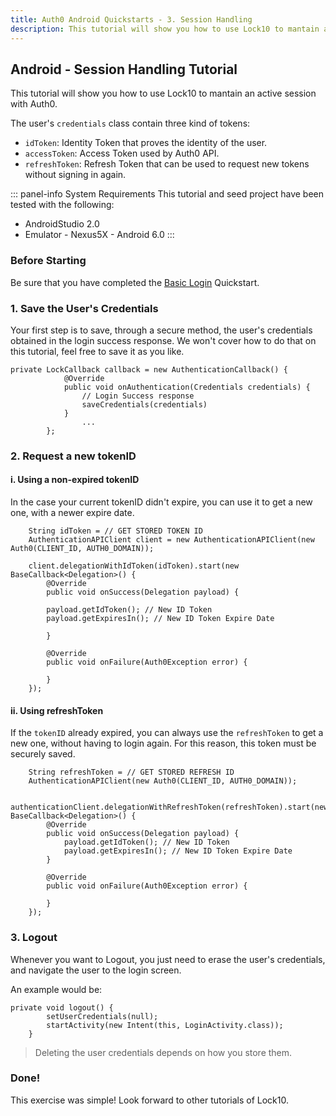 ```yaml
---
title: Auth0 Android Quickstarts - 3. Session Handling
description: This tutorial will show you how to use Lock10 to mantain a session connected.
---
```


## Android - Session Handling Tutorial

This tutorial will show you how to use Lock10 to mantain an active session with Auth0.

The user's ``credentials`` class contain three kind of tokens:

* ``idToken``: Identity Token that proves the identity of the user.
* ``accessToken``: Access Token used by Auth0 API.
* ``refreshToken``: Refresh Token that can be used to request new tokens without signing in again.

::: panel-info System Requirements
This tutorial and seed project have been tested with the following:

* AndroidStudio 2.0
* Emulator - Nexus5X - Android 6.0 
  :::


### Before Starting

Be sure that you have completed the [Basic Login](01-login.md) Quickstart.

### 1. Save the User's Credentials

Your first step is to save, through a secure method, the user's credentials obtained in the login success response. We won't cover how to do that on this tutorial, feel free to save it as you like.

```Android
private LockCallback callback = new AuthenticationCallback() {
            @Override
            public void onAuthentication(Credentials credentials) {
				// Login Success response
				saveCredentials(credentials)
            }
				...
        };
```

 
### 2. Request a new tokenID

#### i. Using a non-expired tokenID

In the case your current tokenID didn't expire, you can use it to get a new one, with a newer expire date.

        String idToken = // GET STORED TOKEN ID
        AuthenticationAPIClient client = new AuthenticationAPIClient(new Auth0(CLIENT_ID, AUTH0_DOMAIN));
        
        client.delegationWithIdToken(idToken).start(new BaseCallback<Delegation>() {
            @Override
            public void onSuccess(Delegation payload) {
            
            payload.getIdToken(); // New ID Token
            payload.getExpiresIn(); // New ID Token Expire Date
            
            }

            @Override
            public void onFailure(Auth0Exception error) {

            }
        });
                

#### ii. Using refreshToken

If the ``tokenID`` already expired, you can always use the ``refreshToken`` to get a new one, without having to login again. For this reason, this token must be securely saved.


        String refreshToken = // GET STORED REFRESH ID
        AuthenticationAPIClient(new Auth0(CLIENT_ID, AUTH0_DOMAIN));
        
        authenticationClient.delegationWithRefreshToken(refreshToken).start(new BaseCallback<Delegation>() {
            @Override
            public void onSuccess(Delegation payload) {
                payload.getIdToken(); // New ID Token
                payload.getExpiresIn(); // New ID Token Expire Date
            }

            @Override
            public void onFailure(Auth0Exception error) {

            }
        });
                

        
### 3. Logout

Whenever you want to Logout, you just need to erase the user's credentials, and navigate the user to the login screen.

An example would be:

```android
private void logout() {
        setUserCredentials(null); 
        startActivity(new Intent(this, LoginActivity.class));
    }
```

> Deleting the user credentials depends on how you store them.
> 

### Done!

This exercise was simple! Look forward to other tutorials of Lock10.


